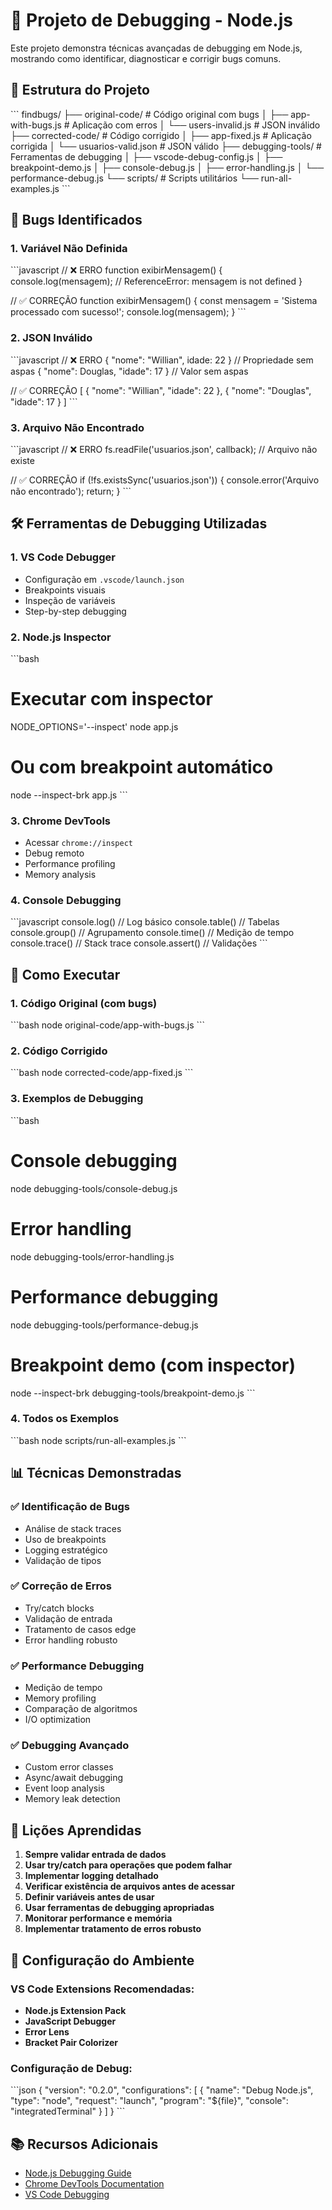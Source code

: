 # 🐛 Projeto de Debugging - Node.js

Este projeto demonstra técnicas avançadas de debugging em Node.js, mostrando como identificar, diagnosticar e corrigir bugs comuns.

## 📁 Estrutura do Projeto

\`\`\`
findbugs/
├── original-code/          # Código original com bugs
│   ├── app-with-bugs.js   # Aplicação com erros
│   └── users-invalid.js   # JSON inválido
├── corrected-code/        # Código corrigido
│   ├── app-fixed.js       # Aplicação corrigida
│   └── usuarios-valid.json # JSON válido
├── debugging-tools/       # Ferramentas de debugging
│   ├── vscode-debug-config.js
│   ├── breakpoint-demo.js
│   ├── console-debug.js
│   ├── error-handling.js
│   └── performance-debug.js
└── scripts/              # Scripts utilitários
    └── run-all-examples.js
\`\`\`

## 🐛 Bugs Identificados

### 1. **Variável Não Definida**
\`\`\`javascript
// ❌ ERRO
function exibirMensagem() {
  console.log(mensagem); // ReferenceError: mensagem is not defined
}

// ✅ CORREÇÃO
function exibirMensagem() {
  const mensagem = 'Sistema processado com sucesso!';
  console.log(mensagem);
}
\`\`\`

### 2. **JSON Inválido**
\`\`\`javascript
// ❌ ERRO
{ "nome": "Willian", idade: 22 }    // Propriedade sem aspas
{ "nome": Douglas, "idade": 17 } // Valor sem aspas

// ✅ CORREÇÃO
[
  { "nome": "Willian", "idade": 22 },
  { "nome": "Douglas", "idade": 17 }
]
\`\`\`

### 3. **Arquivo Não Encontrado**
\`\`\`javascript
// ❌ ERRO
fs.readFile('usuarios.json', callback); // Arquivo não existe

// ✅ CORREÇÃO
if (!fs.existsSync('usuarios.json')) {
  console.error('Arquivo não encontrado');
  return;
}
\`\`\`

## 🛠️ Ferramentas de Debugging Utilizadas

### 1. **VS Code Debugger**
- Configuração em `.vscode/launch.json`
- Breakpoints visuais
- Inspeção de variáveis
- Step-by-step debugging

### 2. **Node.js Inspector**
\`\`\`bash
# Executar com inspector
NODE_OPTIONS='--inspect' node app.js

# Ou com breakpoint automático
node --inspect-brk app.js
\`\`\`

### 3. **Chrome DevTools**
- Acessar `chrome://inspect`
- Debug remoto
- Performance profiling
- Memory analysis

### 4. **Console Debugging**
\`\`\`javascript
console.log()     // Log básico
console.table()   // Tabelas
console.group()   // Agrupamento
console.time()    // Medição de tempo
console.trace()   // Stack trace
console.assert()  // Validações
\`\`\`

## 🚀 Como Executar

### 1. **Código Original (com bugs)**
\`\`\`bash
node original-code/app-with-bugs.js
\`\`\`

### 2. **Código Corrigido**
\`\`\`bash
node corrected-code/app-fixed.js
\`\`\`

### 3. **Exemplos de Debugging**
\`\`\`bash
# Console debugging
node debugging-tools/console-debug.js

# Error handling
node debugging-tools/error-handling.js

# Performance debugging
node debugging-tools/performance-debug.js

# Breakpoint demo (com inspector)
node --inspect-brk debugging-tools/breakpoint-demo.js
\`\`\`

### 4. **Todos os Exemplos**
\`\`\`bash
node scripts/run-all-examples.js
\`\`\`

## 📊 Técnicas Demonstradas

### ✅ **Identificação de Bugs**
- Análise de stack traces
- Uso de breakpoints
- Logging estratégico
- Validação de tipos

### ✅ **Correção de Erros**
- Try/catch blocks
- Validação de entrada
- Tratamento de casos edge
- Error handling robusto

### ✅ **Performance Debugging**
- Medição de tempo
- Memory profiling
- Comparação de algoritmos
- I/O optimization

### ✅ **Debugging Avançado**
- Custom error classes
- Async/await debugging
- Event loop analysis
- Memory leak detection

## 🎯 Lições Aprendidas

1. **Sempre validar entrada de dados**
2. **Usar try/catch para operações que podem falhar**
3. **Implementar logging detalhado**
4. **Verificar existência de arquivos antes de acessar**
5. **Definir variáveis antes de usar**
6. **Usar ferramentas de debugging apropriadas**
7. **Monitorar performance e memória**
8. **Implementar tratamento de erros robusto**

## 🔧 Configuração do Ambiente

### VS Code Extensions Recomendadas:
- **Node.js Extension Pack**
- **JavaScript Debugger**
- **Error Lens**
- **Bracket Pair Colorizer**

### Configuração de Debug:
\`\`\`json
{
  "version": "0.2.0",
  "configurations": [
    {
      "name": "Debug Node.js",
      "type": "node",
      "request": "launch",
      "program": "${file}",
      "console": "integratedTerminal"
    }
  ]
}
\`\`\`

## 📚 Recursos Adicionais

- [Node.js Debugging Guide](https://nodejs.org/en/docs/guides/debugging-getting-started/)
- [Chrome DevTools Documentation](https://developers.google.com/web/tools/chrome-devtools)
- [VS Code Debugging](https://code.visualstudio.com/docs/editor/debugging)
